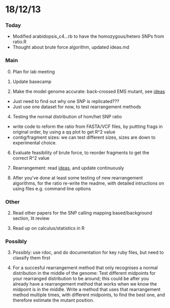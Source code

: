 18/12/13
========================================================

### Today

- Modified arabidopsis_c4...rb to have the homozygous/hetero SNPs from ratio.R
- Thought about brute force algorithm, updated ideas.md


### Main

0. Plan for lab meeting

1. Update basecamp

3. Make the model genome accurate: back-crossed EMS mutant, see [ideas](https://github.com/edwardchalstrey1/fragmented_genome_with_snps/blob/master/writeup/ideas.md)
 - Just need to find out why one SNP is replicated???
 - Just use one dataset for now, to test rearrangement methods
 
4. Testing the normal distribution of hom/het SNP ratio
 - write code to reform the ratio from FASTA/VCF files, by puttting frags in original order, by using a qq plot to get R^2 value
 - contig/fragment sizes: we can test different sizes, sizes are down to experimental choice.
 
6. Evaluate feasibility of brute force, to reorder fragments to get the correct R^2 value
 
5. Rearrangement: read [ideas](https://github.com/edwardchalstrey1/fragmented_genome_with_snps/blob/master/writeup/ideas.md), and update continuously

3. After you've done at least some testing of new rearrangement algorithms, for the ratio re-write the readme, with detailed intructions on using files e.g. command line options

### Other

2. Read other papers for the SNP calling mapping based/background section, lit review

3. Read up on calculus/statistics in R

### Possibly

3. Possibly: use rdoc, and do documentation for key ruby files, but need to classify them first

3. For a succesful rearrangement method that only recognises a normal distribution in the middle of the genome: Test different midpoints for your rearranged distribution to be around; this could be after you already have a rearrangement method that works when we know the midpoint is in the middle. Write a method that uses that rearrangement method multiple times, with different midpoints, to find the best one, and therefore estimate the mutant position.

